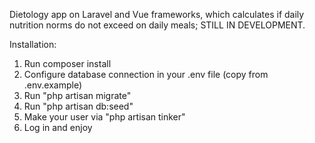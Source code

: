 Dietology app on Laravel and Vue frameworks, which calculates if daily nutrition norms do not exceed on daily meals; STILL IN DEVELOPMENT.

Installation:
1. Run composer install
2. Configure database connection in your .env file (copy from .env.example)
3. Run "php artisan migrate"
4. Run "php artisan db:seed"
5. Make your user via "php artisan tinker"
6. Log in and enjoy
